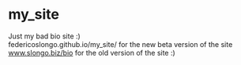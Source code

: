 # my_site
Just my bad bio site :)  
federicoslongo.github.io/my_site/ for the new beta version of the site  
www.slongo.biz/bio for the old version of the site :)
